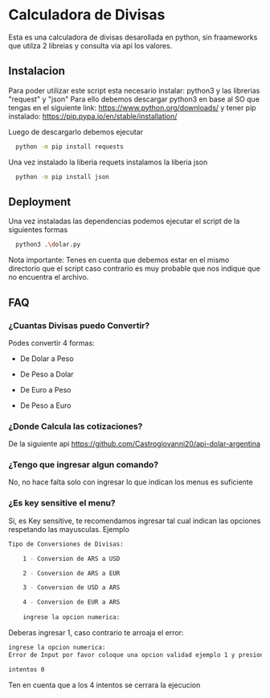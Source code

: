 
# Calculadora de Divisas 
Esta es una calculadora de divisas desarollada en python, sin fraameworks que utilza 2 libreias
y consulta via api los valores.




## Instalacion
Para poder utilizar este script esta necesario instalar: python3 y las librerias "request" y "json"
Para ello debemos descargar python3 en base al SO que tengas en el siguiente link: https://www.python.org/downloads/
y tener pip instalado: https://pip.pypa.io/en/stable/installation/

Luego de descargarlo debemos ejecutar

```bash
  python -m pip install requests
```
Una vez instalado la liberia requets instalamos la liberia json

```bash
  python -m pip install json
```


## Deployment
Una vez instaladas las dependencias podemos ejecutar el script de la siguientes formas 
```bash
  python3 .\dolar.py  
```
Nota importante: Tenes en cuenta que debemos estar en el mismo directorio que el script caso contrario es muy probable que nos indique que no encuentra el archivo.

## FAQ

### ¿Cuantas Divisas puedo Convertir?

Podes convertir 4 formas:

- De Dolar a Peso

- De Peso a Dolar

- De Euro a Peso

- De Peso a Euro

### ¿Donde Calcula las cotizaciones?
De la siguiente api https://github.com/Castrogiovanni20/api-dolar-argentina

### ¿Tengo que ingresar algun comando?
No, no hace falta solo con ingresar lo que indican los menus es suficiente

### ¿Es key sensitive el menu?
Si, es Key sensitive, te recomendamos ingresar tal cual indican las opciones respetando las mayusculas.
Ejemplo
```bash
Tipo de Conversiones de Divisas:

    1 - Conversion de ARS a USD

    2 - Conversion de ARS a EUR

    3 - Conversion de USD a ARS

    4 - Conversion de EUR a ARS
    
    ingrese la opcion numerica:
```
Deberas ingresar 1, caso contrario te arroaja el error:
```bash
ingrese la opcion numerica:  
Error de Input por favor coloque una opcion validad ejemplo 1 y presione enter 

intentos 0
```

Ten en cuenta que a los 4 intentos se cerrara la ejecucion
